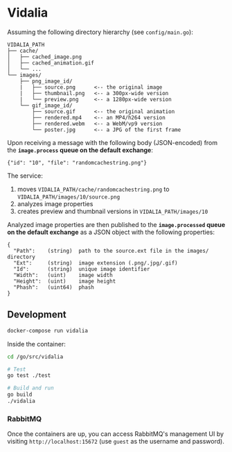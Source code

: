# Vidalia

Assuming the following directory hierarchy (see `config/main.go`):
```
VIDALIA_PATH
├── cache/
│   ├── cached_image.png
│   ├── cached_animation.gif
│   └── ...
└── images/
    ├── png_image_id/
    |   ├── source.png      <-- the original image
    |   ├── thumbnail.png   <-- a 300px-wide version
    |   └── preview.png     <-- a 1280px-wide version
    └── gif_image_id/
        ├── source.gif      <-- the original animation
        ├── rendered.mp4    <-- an MP4/h264 version
        ├── rendered.webm   <-- a WebM/vp9 version
        └── poster.jpg      <-- a JPG of the first frame
```

Upon receiving a message with the following body (JSON-encoded)
from the **`image.process` queue on the default exchange**:
```
{"id": "10", "file": "randomcachestring.png"}
```
The service:
1) moves `VIDALIA_PATH/cache/randomcachestring.png`
to `VIDALIA_PATH/images/10/source.png`
2) analyzes image properties
3) creates preview and thumbnail versions in
`VIDALIA_PATH/images/10`

Analyzed image properties are then published to the
**`image.processed` queue on the default exchange** as a
JSON object with the following properties:
```
{
  "Path":    (string)  path to the source.ext file in the images/ directory
  "Ext":     (string)  image extension (.png/.jpg/.gif)
  "Id":      (string)  unique image identifier
  "Width":   (uint)    image width
  "Height":  (uint)    image height
  "Phash":   (uint64)  phash
}
```

## Development

```bash
docker-compose run vidalia
```

Inside the container:

```bash
cd /go/src/vidalia

# Test
go test ./test

# Build and run
go build
./vidalia
```

### RabbitMQ

Once the containers are up, you can access RabbitMQ's management UI
by visiting `http://localhost:15672` (use `guest` as the username and password).
